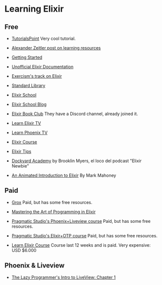 # Learning Elixir

## Free

- [TutorialsPoint](https://www.tutorialspoint.com/elixir/)
  Very cool tutorial.

- [Alexander Zeitler post on learning
  resources](https://alexanderzeitler.com/articles/learning-elixir/)

- [Getting Started](https://elixir-lang.org/getting-started/introduction.html)

- [Unofficial Elixir Documentation](https://elixir-lang.readthedocs.io/)

- [Exercism's track on Elixir](https://exercism.org/tracks/elixir/)

- [Standard Library](https://hexdocs.pm/elixir/Kernel.html)

- [Elixir School](https://elixirschool.com/)

- [Elixir School Blog](https://elixirschool.com/blog)

- [Elixir Book Club](https://elixirbookclub.com/)
  They have a Discord channel, already joined it.

- [Learn Elixir TV](https://www.learnelixir.tv/)

- [Learn Phoenix TV](https://www.learnphoenix.tv/)

- [Elixir Course](https://github.com/taxfix/elixir-course)

- [Elixir Tips](https://elixirstream.dev/tips)

- [Dockyard Academy](https://academy.dockyard.com/)
  by Brooklin Myers, el loco del podcast "Elixir Newbie"

- [An Animated Introduction to Elixir](https://markm208.github.io/exbook/)
  By Mark Mahoney

## Paid

- [Grox](https://grox.io/)
  Paid, but has some free resources.

- [Mastering the Art of Programming in
  Elixir](https://www.educative.io/courses/mastering-programming-elixir)

- [Pragmatic Studio's Phoenix+Liveview course](https://pragmaticstudio.com/courses/phoenix-liveview)
  Paid, but has some free resources.

- [Pragmatic Studio's Elixir+OTP course](https://pragmaticstudio.com/elixir)
  Paid, but has some free resources.

- [Learn Elixir Course](https://learn-elixir.dev/)
  Course last 12 weeks and is paid. Very expensive: USD $6.000


## Phoenix & Liveview

- [The Lazy Programmer's Intro to LiveView: Chapter 1](https://dev.to/lubien/the-lazy-programmers-intro-to-liveview-chapter-1-1487)
